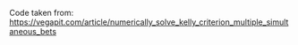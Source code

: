 Code taken from: https://vegapit.com/article/numerically_solve_kelly_criterion_multiple_simultaneous_bets
